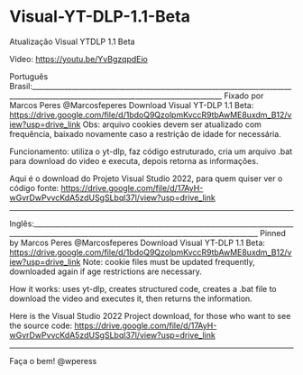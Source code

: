 # Visual-YT-DLP-1.1-Beta
Atualização Visual YTDLP 1.1 Beta

Video: https://youtu.be/YvBgzqpdEio

Português Brasil:___________________________________________________________________________________________________________________________________
Fixado por Marcos Peres
@Marcosfeperes
Download Visual YT-DLP 1.1 Beta: https://drive.google.com/file/d/1bdoQ9QzolpmKvccR9tbAwME8uxdm_B12/view?usp=drive_link
Obs: arquivo cookies devem ser atualizado com frequência, baixado novamente caso a restrição de idade for necessária.

Funcionamento: utiliza o yt-dlp, faz código estruturado, cria um arquivo .bat para download do video e executa, depois retorna as informações.

Aqui é o download do Projeto Visual Studio 2022, para quem quiser ver o código fonte:
https://drive.google.com/file/d/17AyH-wGvrDwPvvcKdA5zdUSgSLbql37l/view?usp=drive_link
____________________________________________________________________________________________________________________________________________________


Inglês:_____________________________________________________________________________________________________________________________________________
Pinned by Marcos Peres
@Marcosfeperes
Download Visual YT-DLP 1.1 Beta: https://drive.google.com/file/d/1bdoQ9QzolpmKvccR9tbAwME8uxdm_B12/view?usp=drive_link
Note: cookie files must be updated frequently, downloaded again if age restrictions are necessary.

How it works: uses yt-dlp, creates structured code, creates a .bat file to download the video and executes it, then returns the information.

Here is the Visual Studio 2022 Project download, for those who want to see the source code:
https://drive.google.com/file/d/17AyH-wGvrDwPvvcKdA5zdUSgSLbql37l/view?usp=drive_link
____________________________________________________________________________________________________________________________________________________

Faça o bem!
@wperess


